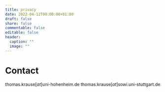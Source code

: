```yaml
---
title: privacy
date: 2022-04-12T00:00:00+01:00
draft: false
share: false
commentable: false
editable: false
header:
  caption: ""
  image: ""
---
```

# Contact
thomas.krause[_at_]uni-hohenheim.de
thomas.krause[_at_]sowi.uni-stuttgart.de